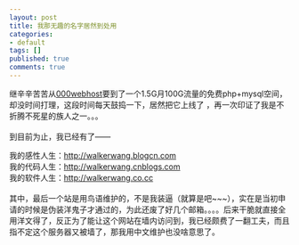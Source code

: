 ```yaml
---
layout: post
title: 我那无趣的名字居然到处用
categories:
- default
tags: []
published: true
comments: true
---
```

<p>继辛辛苦苦从<a href="http://www.000webhost.com/" target="_blank">000webhost</a>要到了一个1.5G月100G流量的免费php+mysql空间，却没时间打理，这段时间每天鼓捣一下，居然把它上线了 ，再一次印证了我是不折腾不死星的族人之一。。。<br /><br />到目前为止，我已经有了——<div>我的感性人生：<a href="http://walkerwang.blogcn.com/" target="_blank">http://walkerwang.blogcn.com</a><br />我的代码人生：<a href="http://walkerwang.cnblogs.com/" target="_blank">http://walkerwang.cnblogs.com<br /></a>我的软件人生：<a href="http://walkerwang.co.cc" target="_blank">http://walkerwang.co.cc<br /></a><br />其中，最后一个站是用鸟语维护的，不是我装逼（就算是吧~~~），实在是当初申请的时候是伪装洋鬼子才通过的，为此还废了好几个邮箱。。。。后来干脆就直接全用洋文得了，反正为了能让这个网站在墙内访问到，我已经颇费了一翻工夫，而且指不定这个服务器又被墙了，那我用中文维护也没啥意思了。 </div></p>
